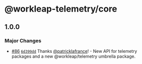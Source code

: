 # @workleap-telemetry/core

## 1.0.0

### Major Changes

- [#86](https://github.com/workleap/wl-telemetry/pull/86) [`6d399dd`](https://github.com/workleap/wl-telemetry/commit/6d399dd6e01448a474ec098c64b185e45d9b6b5e) Thanks [@patricklafrance](https://github.com/patricklafrance)! - New API for telemetry packages and a new @workleap/telemetry umbrella package.

